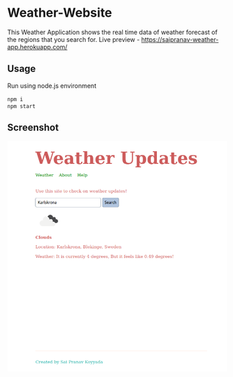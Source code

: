 # Weather-Website
This Weather Application shows the real time data of weather forecast of the regions that you search for.
Live preview - https://saipranav-weather-app.herokuapp.com/

## Usage
Run using node.js environment
```
npm i
npm start
```

## Screenshot
<img src="./public/img/weather.png">
